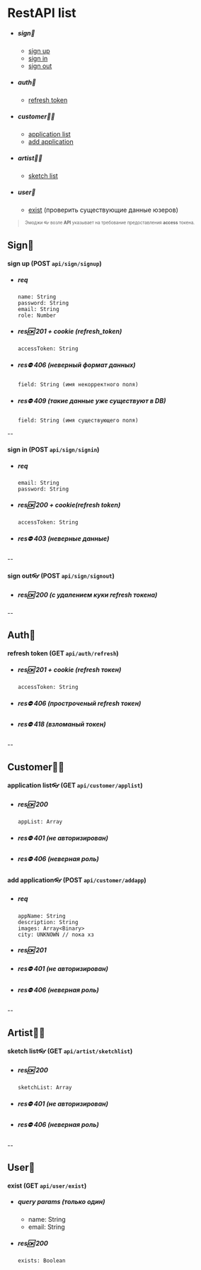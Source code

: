 # RestAPI list

 * ##### sign🔑
 
      - [sign up](#signup)
      - [sign in](#signin)
      - [sign out](#signout)

 * ##### auth🔬

      - [refresh token](#refresh)

 * ##### customer🧑‍💻

      - [application list](#customer_application_list)
      - [add application](#add_application)

 * ##### artist👩‍🎓

      - [sketch list](#artist_sketch_list)

 * ##### user👥

      - [exist](#exist) (проверить существующие данные юзеров)

> <sup><sub>Эмоджи 👓 возле **API** указывает на требование предоставления **access** токена.</sub></sup>

## Sign🔑

<a name="signup"></a>

#### sign up (POST `api/sign/signup`)

 * ##### req

       name: String
       password: String
       email: String
       role: Number
    
 * ##### res🆗 201 + cookie (refresh_token)

       accessToken: String

 * ##### res⛔️ 406 (неверный формат данных)

       field: String (имя некорректного поля)

 * ##### res⛔️ 409 (такие данные уже существуют в DB)

       field: String (имя существующего поля)

--

<a name="signin"></a>

#### sign in (POST `api/sign/signin`)

 * ##### req

       email: String
       password: String

 * ##### res🆗 200 + cookie(refresh token)

       accessToken: String

 * ##### res⛔️ 403 (неверные данные)

--

<a name="signout"></a>

#### sign out👓 (POST `api/sign/signout`)

 * ##### res🆗 200 (с удалением куки refresh токена)

--

## Auth🔬

<a name="refresh"></a>

#### refresh token (GET `api/auth/refresh`)

 * ##### res🆗 201 + cookie (refresh токен)

       accessToken: String

 * ##### res⛔️ 406 (простроченый refresh токен)

 * ##### res⛔️ 418 (взломаный токен)

--

## Customer🧑‍💻

<a name="customer_application_list"></a>

#### application list👓 (GET `api/customer/applist`)

 * ##### res🆗 200

       appList: Array

 * ##### res⛔️ 401 (не авторизирован)

 * ##### res⛔️ 406 (неверная роль)

<a name="add_application"></a>

#### add application👓 (POST `api/customer/addapp`)

 * ##### req

       appName: String
       description: String
       images: Array<Binary>
       city: UNKNOWN // пока хз

 * ##### res🆗 201

 * ##### res⛔️ 401 (не авторизирован)

 * ##### res⛔️ 406 (неверная роль)

--

## Artist👩‍🎓

<a name="artist_sketch_list"></a>

#### sketch list👓 (GET `api/artist/sketchlist`)

 * ##### res🆗 200

       sketchList: Array

 * ##### res⛔️ 401 (не авторизирован)

 * ##### res⛔️ 406 (неверная роль)

--

## User👥

<a name="exist"></a>

#### exist (GET `api/user/exist`)

 * ##### query params (только один)

    - name: String
    - email: String

 * ##### res🆗 200

       exists: Boolean
